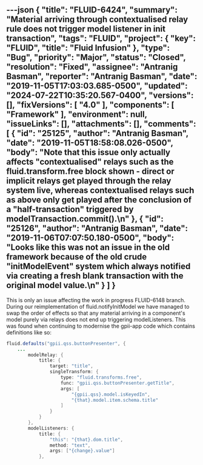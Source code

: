 ---json
{
  "title": "FLUID-6424",
  "summary": "Material arriving through contextualised relay rule does not trigger model listener in init transaction",
  "tags": "FLUID",
  "project": {
    "key": "FLUID",
    "title": "Fluid Infusion"
  },
  "type": "Bug",
  "priority": "Major",
  "status": "Closed",
  "resolution": "Fixed",
  "assignee": "Antranig Basman",
  "reporter": "Antranig Basman",
  "date": "2019-11-05T17:03:03.685-0500",
  "updated": "2024-07-22T10:35:20.567-0400",
  "versions": [],
  "fixVersions": [
    "4.0"
  ],
  "components": [
    "Framework"
  ],
  "environment": null,
  "issueLinks": [],
  "attachments": [],
  "comments": [
    {
      "id": "25125",
      "author": "Antranig Basman",
      "date": "2019-11-05T18:58:08.026-0500",
      "body": "Note that this issue only actually affects \"contextualised\" relays such as the fluid.transform.free block shown - direct or implicit relays get played through the relay system live, whereas contextualised relays such as above only get played after the conclusion of a \"half-transaction\" triggered by modelTransaction.commit().\n"
    },
    {
      "id": "25126",
      "author": "Antranig Basman",
      "date": "2019-11-06T07:07:50.180-0500",
      "body": "Looks like this was not an issue in the old framework because of the old crude \"initModelEvent\" system which always notified via creating a fresh blank transaction with the original model value.\n"
    }
  ]
}
---
This is only an issue affecting the work in progress FLUID-6148 branch. During our reimplementation of fluid.notifyInitModel we have managed to swap the order of effects so that any material arriving in a component's model purely via relays does not end up triggering modelListeners. This was found when continuing to modernise the gpii-app code which contains definitions like so:

```java
fluid.defaults("gpii.qss.buttonPresenter", {
    ...
        modelRelay: {
            title: {
                target: "title",
                singleTransform: {
                    type: "fluid.transforms.free",
                    func: "gpii.qss.buttonPresenter.getTitle",
                    args: [
                        "{gpii.qss}.model.isKeyedIn",
                        "{that}.model.item.schema.title"
                    ]
                }
            }
        },
        modelListeners: {
            title: {
                "this": "{that}.dom.title",
                method: "text",
                args: ["{change}.value"]
            },
```

        